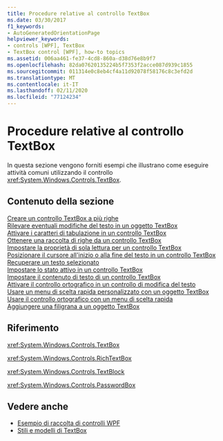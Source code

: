 ```yaml
---
title: Procedure relative al controllo TextBox
ms.date: 03/30/2017
f1_keywords:
- AutoGeneratedOrientationPage
helpviewer_keywords:
- controls [WPF], TextBox
- TextBox control [WPF], how-to topics
ms.assetid: 006aa461-fe37-4cd8-860a-d38d76e8b9f7
ms.openlocfilehash: 82da07620135224b5f7353f2acce087d939c1855
ms.sourcegitcommit: 011314e0c8eb4cf4a11d92078f58176c8c3efd2d
ms.translationtype: MT
ms.contentlocale: it-IT
ms.lasthandoff: 02/11/2020
ms.locfileid: "77124234"
---
```

# <a name="textbox-how-to-topics"></a>Procedure relative al controllo TextBox
In questa sezione vengono forniti esempi che illustrano come eseguire attività comuni utilizzando il controllo <xref:System.Windows.Controls.TextBox>.  
  
## <a name="in-this-section"></a>Contenuto della sezione  
 [Creare un controllo TextBox a più righe](how-to-create-a-multiline-textbox-control.md)  
 [Rilevare eventuali modifiche del testo in un oggetto TextBox](how-to-detect-when-text-in-a-textbox-has-changed.md)  
 [Attivare i caratteri di tabulazione in un controllo TextBox](how-to-enable-tab-characters-in-a-textbox-control.md)  
 [Ottenere una raccolta di righe da un controllo TextBox](how-to-get-a-collection-of-lines-from-a-textbox.md)  
 [Impostare la proprietà di sola lettura per un controllo TextBox](how-to-make-a-textbox-control-read-only.md)  
 [Posizionare il cursore all'inizio o alla fine del testo in un controllo TextBox](position-the-cursor-at-the-beginning-or-end-of-text.md)  
 [Recuperare un testo selezionato](how-to-retrieve-a-text-selection.md)  
 [Impostare lo stato attivo in un controllo TextBox](how-to-set-focus-in-a-textbox-control.md)  
 [Impostare il contenuto di testo di un controllo TextBox](how-to-set-the-text-content-of-a-textbox-control.md)  
 [Attivare il controllo ortografico in un controllo di modifica del testo](how-to-enable-spell-checking-in-a-text-editing-control.md)  
 [Usare un menu di scelta rapida personalizzato con un oggetto TextBox](how-to-use-a-custom-context-menu-with-a-textbox.md)  
 [Usare il controllo ortografico con un menu di scelta rapida](how-to-use-spell-checking-with-a-context-menu.md)  
 [Aggiungere una filigrana a un oggetto TextBox](how-to-add-a-watermark-to-a-textbox.md)  
  
## <a name="reference"></a>Riferimento  
 <xref:System.Windows.Controls.TextBox>  
  
 <xref:System.Windows.Controls.RichTextBox>  
  
 <xref:System.Windows.Controls.TextBlock>  
  
 <xref:System.Windows.Controls.PasswordBox>  
  
## <a name="see-also"></a>Vedere anche

- [Esempio di raccolta di controlli WPF](https://github.com/Microsoft/WPF-Samples/tree/master/Getting%20Started/ControlsAndLayout)
- [Stili e modelli di TextBox](textbox-styles-and-templates.md)
